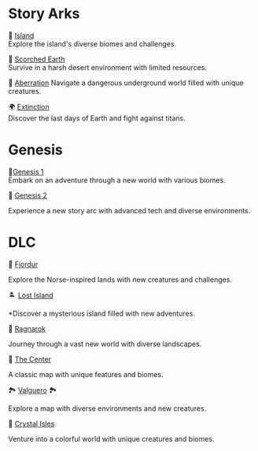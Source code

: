 
# Story Arks

🌴 [Island](Island.md)   
Explore the island's diverse biomes and challenges.

🌵 [Scorched Earth](Scorched-Earth.md)  
Survive in a harsh desert environment with limited resources.

🦠 [Aberration](Aberration.md) 
Navigate a dangerous underground world filled with unique creatures.

🌍 [Extinction](Extinction.md)  
Discover the last days of Earth and fight against titans.

# Genesis

🌌[Genesis 1](Genesis1.md)   
Embark on an adventure through a new world with various biomes.

🚀 [Genesis 2](Genesis2.md)  

Experience a new story arc with advanced tech and diverse environments.

# **DLC**

🏰 [Fjordur](Fjordur.md)   

Explore the Norse-inspired lands with new creatures and challenges.

🏝️ [Lost Island](Lost-Island.md)   

*Discover a mysterious island filled with new adventures.

🌋 [Ragnarok](Ragnarok.md)   

Journey through a vast new world with diverse landscapes.

🌲 [The Center](TheCenter.md)   

A classic map with unique features and biomes.

🏞️ [Valguero](Valguero.md) 🏞 

Explore a map with diverse environments and new creatures.

💎 [Crystal Isles](Crystal-Isles.md)  

Venture into a colorful world with unique creatures and biomes.



